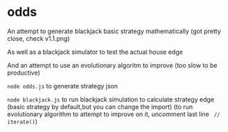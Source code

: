 # odds

An attempt to generate blackjack basic strategy mathematically (got pretty close, check v1.1.png)

As well as a blackjack simulator to test the actual house edge

And an attempt to use an evolutionary algoritm to improve (too slow to be productive)

`node odds.js` to generate strategy json

`node blackjack.js` to run blackjack simulation to calculate strategy edge (basic strategy by default,but you can change the import) (to run evolutionary algorithm to attempt to improve on it, uncomment last line `
// iterate()`)
